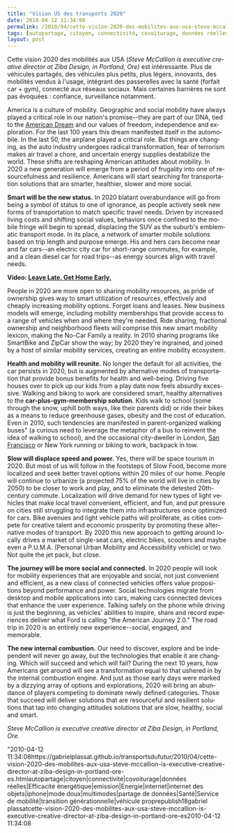 ```yaml
---
title: "Vision US des transports 2020"
date: 2010-04-12 11:34:08
permalink: /2010/04/cette-vision-2020-des-mobilites-aux-usa-steve-mccallion-is-executive-creative-director-at-ziba-design-in-portland-ore-es.html
tags: [autopartage, citoyen, connectivité, covoiturage, données réelles, Efficacité énergétique, emission, Energie, internet, internet des objets, iphone, mode doux, multimodes, partage de données, Santé, Service de mobilité, transition générationnelle, véhicule propre]
layout: post
---
```


<p class="MsoNormal"><span lang="EN">Cette vision 2020 des mobilités aux USA (<span lang="EN"><em>Steve McCallion is executive creative director at Ziba Design, in Portland, Ore) </em>est intéressante. </span>Plus de véhicules partagés, des véhicules plus petits, plus légers, innovants, des mobilités vendus à l'usage, intégrant des passerelles avec la santé (forfait car + gym), connecté aux réseaux sociaux. Mais certaines barrières ne sont pas évoquées : confiance, surveillance notamment.</span></p> <p class="MsoNormal"><span lang="EN"> </span></p>  <!--more-->  <p class="MsoNormal"><span lang="EN">America is a culture of mobility. Geographic and social mobility have always played a critical role in our nation's promise--they are part of our DNA, tied to the <a href="http://topics.forbes.com/American%20Dream">American Dream</a> and our values of freedom, independence and exploration. For the last 100 years this dream manifested itself in the automobile. In the last 50, the airplane played a critical role. But things are changing, as the auto industry undergoes radical transformation, fear of terrorism makes air travel a chore, and uncertain energy supplies destabilize the world. These shifts are reshaping American attitudes about mobility. In 2020 a new generation will emerge from a period of frugality into one of resourcefulness and resilience. Americans will start searching for transportation solutions that are smarter, healthier, slower and more social. </span></p> <p class="MsoNormal"><strong><span lang="EN">Smart will be the new status.</span></strong><span lang="EN"> In 2020 blatant overabundance will go from being a symbol of status to one of ignorance, as people actively seek new forms of transportation to match specific travel needs. Driven by increased living costs and shifting social values, behaviors once confined to the mobile fringe will begin to spread, displacing the SUV as the suburb's emblematic transport mode. In its place, a network of smarter mobile solutions based on trip length and purpose emerge. His and hers cars become near and far cars--an electric city car for short-range commutes, for example, and a clean diesel car for road trips--as energy sources align with travel needs.</span></p> <p class="MsoNormal"><span lang="EN"></span></p> <p class="MsoNormal"><strong><span lang="EN">Video: <a href="http://www.forbes.com/video/?video=fvn/2020/leave-late-get-home-early">Leave Late. Get Home Early.</a></span></strong></p> <p class="MsoNormal"><span lang="EN"><span></span></span></p> <p class="MsoNormal"><span lang="EN">People in 2020 are more open to sharing mobility resources, as pride of ownership gives way to smart utilization of resources, effectively and cheaply increasing mobility options. Forget loans and leases. New business models will emerge, including mobility memberships that provide access to a range of vehicles when and where they're needed. Ride sharing, fractional ownership and neighborhood fleets will comprise this new smart mobility lexicon, making the No-Car Family a reality. In 2010 sharing programs like SmartBike and ZipCar show the way; by 2020 they're ingrained, and joined by a host of similar mobility services, creating an entire mobility ecosystem.</span></p> <p class="MsoNormal"><span lang="EN"></span></p> <p class="MsoNormal"><strong><span lang="EN">Health and mobility will reunite.</span></strong><span lang="EN"> No longer the default for all activities, the car persists in 2020, but is augmented by alternative modes of transportation that provide bonus benefits for health and well-being. Driving five houses over to pick up our kids from a play date now feels absurdly excessive. Walking and biking to work are considered smart, healthy alternatives to the <strong>car-plus-gym-membership solution</strong>. Kids walk to school (some through the snow, uphill both ways, like their parents did) or ride their bikes as a means to reduce greenhouse gases, obesity and the cost of education. Even in 2010, such tendencies are manifested in parent-organized walking buses" (a curious need to leverage the metaphor of a bus to reinvent the idea of walking to school), and the occasional city-dweller in London, <a href="http://topics.forbes.com/San%20Francisco">San Francisco</a> or New York running or biking to work, backpack in tow.</span></p> <p class="MsoNormal"><strong><span lang="EN">Slow will displace speed and power.</span></strong><span lang="EN"> Yes, there will be space tourism in 2020. But most of us will follow in the footsteps of Slow Food, become more localized and seek better travel options within 20 miles of our home. People will continue to urbanize (a projected 75% of the world will live in cities by 2050) to be closer to work and play, and to eliminate the detested 20th-century commute. Localization will drive demand for new types of light vehicles that make local travel convenient, efficient, and fun, and put pressure on cities still struggling to integrate them into infrastructures once optimized for cars. Bike avenues and light vehicle paths will proliferate, as cities compete for creative talent and economic prosperity by promoting these alternative modes of transport. By 2020 this new approach to getting around locally drives a market of single-seat cars, electric bikes, scooters and maybe even a P.U.M.A. (Personal Urban Mobility and Accessibility vehicle) or two. Not quite the jet pack, but close. </span></p> <p class="MsoNormal"><strong><span lang="EN">The journey will be more social and connected.</span></strong><span lang="EN"> In 2020 people will look for mobility experiences that are enjoyable and social, not just convenient and efficient, as a new class of connected vehicles offers value propositions beyond performance and power. Social technologies migrate from desktop and mobile applications into cars, making cars connected devices that enhance the user experience. Talking safely on the phone while driving is just the beginning, as vehicles' abilities to inspire, share and record experiences deliver what Ford is calling "the American Journey 2.0." The road trip in 2020 is an entirely new experience--social, engaged, and memorable.</span></p> <p class="MsoNormal"><span lang="EN"></span></p> <p class="MsoNormal"><strong><span lang="EN">The new internal combustion.</span></strong><span lang="EN"> Our need to discover, explore and be independent will never go away, but the technologies that enable it are changing. Which will succeed and which will fail? During the next 10 years, how Americans get around will see a transformation equal to that ushered in by the internal combustion engine. And just as those early days were marked by a dizzying array of options and explorations, 2020 will bring an abundance of players competing to dominate newly defined categories. Those that succeed will deliver solutions that are resourceful and resilient solutions that tap into changing attitudes solutions that are slow, healthy, social and smart.</span></p> <p class="MsoNormal"><span lang="EN"></span></p> <p class="MsoNormal"><em><span lang="EN">Steve McCallion is executive creative director at Ziba Design, in Portland, Ore.</span></em><span lang="EN"></span></p>"2010-04-12 11:34:08https://gabrielplassat.github.io/transportsdufutur/2010/04/cette-vision-2020-des-mobilites-aux-usa-steve-mccallion-is-executive-creative-director-at-ziba-design-in-portland-ore-es.htmlautopartage|citoyen|connectivité|covoiturage|données réelles|Efficacité énergétique|emission|Energie|internet|internet des objets|iphone|mode doux|multimodes|partage de données|Santé|Service de mobilité|transition générationnelle|véhicule proprepublish18gabriel plassatcette-vision-2020-des-mobilites-aux-usa-steve-mccallion-is-executive-creative-director-at-ziba-design-in-portland-ore-es2010-04-12 11:34:08
